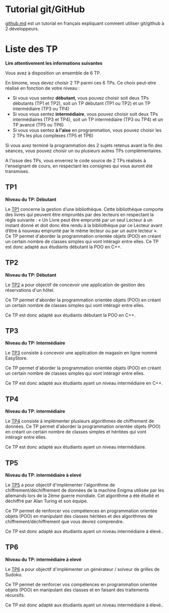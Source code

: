 # Tutorial git/GitHub
 
[github.md](../../utils/github.md) est un tutorial en français expliquant comment utiliser git/github à 2 développeurs.

# Liste des TP

**Lire attentivement les informations suivantes**

Vous avez à disposition un ensemble de 6 TP.

En binome, vous devez choisir 2 TP parmi ces 6 TPs.
Ce choix peut-etre réalisé en fonction de votre niveau :
* Si vous vous sentez **débutant**, vous pouvez choisir soit deux TPs débutants (TP1 et TP2), soit un TP débutant (TP1 ou TP2) et un TP intermédiaire (TP3 ou TP4)
* Si vous vous sentez **intermédiaire**, vous pouvez choisir soit deux TPs intermédiaires (TP3 et TP4), soit un TP intermédiaire (TP3 ou TP4) et un TP avancé (TP5 ou TP6)
* Si vous vous sentez **à l'aise** en programmation, vous pouvez choisir les 2 TPs les plus complexes (TP5 et TP6)

Si vous avez terminé la programmation des 2 sujets retenus avant la fin des séances, vous pouvez choisir un ou plusieurs autres TPs complémentaires.

A l'issue des TPs, vous enverrez le code source de 2 TPs réalisés à l'enseignant de cours, en respectant les consignes qui vous auront été transmises.

## TP1

**Niveau du TP: Débutant**

Le [TP1](TP1.md) concerne la gestion d’une bibliothèque. Cette bibliothèque comporte des livres qui peuvent être empruntés par des lecteurs en respectant la règle suivante : « Un Livre peut être emprunté par un seul Lecteur à un instant donné et doit donc être rendu à la bibliothèque par ce Lecteur avant d’être à nouveau emprunté par le même lecteur ou par un autre lecteur ».
Ce TP permet d'aborder la programmation orientée objets (POO) en créant un certain nombre de classes simples qui vont intéragir entre elles. Ce TP est donc adapté aux étudiants débutant la POO en C++.


## TP2

**Niveau du TP: Débutant**

Le [TP2](TP2.md) a pour objectif de concevoir une application de gestion des réservations d'un hôtel.

Ce TP permet d'aborder la programmation orientée objets (POO) en créant un certain nombre de classes simples qui vont intéragir entre elles. 

Ce TP est donc adapté aux étudiants débutant la POO en C++.


## TP3

**Niveau du TP: Intermédiaire**

Le [TP3](TP3.md) consiste à concevoir une application de magasin en ligne nommé EasyStore. 

Ce TP permet d'aborder la programmation orientée objets (POO) en créant un certain nombre de classes simples qui vont intéragir entre elles. 

Ce TP est donc adapté aux étudiants ayant un niveau intermédiaire en C++.


## TP4

**Niveau du TP: intermédiaire**

Le [TP4](TP4.md) consiste à implémenter plusieurs algorithmes de chiffrement de données.
Ce TP permet d'aborder la programmation orientée objets (POO) en créant un certain nombre de classes simples et héritées qui vont intéragir entre elles. 

Ce TP est donc adapté aux étudiants ayant un niveau intermédiaire.


## TP5

**Niveau du TP: intermédiaire à elevé**

Le [TP5](TP5.md) a pour objectif d'implémenter l'algorithme de chiffrement/déchiffrement de données de la machine Enigma utilisée par les allemands lors de la 2ème guerre mondiale. Cet algorithme a été étudié et déchiffré par Alan Turing et son équipe.

Ce TP permet de renforcer vos compétences en programmation orientée objets (POO) en manipulant des classes héritées et des algorithmes de chiffrement/déchiffrement que vous devrez comprendre.

Ce TP est donc adapté aux étudiants ayant un niveau intermédiaire à élevé..


## TP6

**Niveau du TP: intermédiaire à elevé**

Le [TP6](TP6.md) a pour objectif d'implémenter un générateur / solveur de grilles de Sudoku.

Ce TP permet de renforcer vos compétences en programmation orientée objets (POO) en manipulant des classes et en faisant des traitements récursifs.

Ce TP est donc adapté aux étudiants ayant un niveau intermédiaire à élevé..



